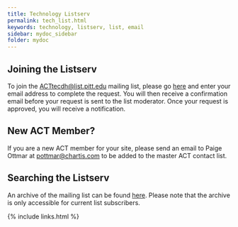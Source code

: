 ```yaml
---
title: Technology Listserv
permalink: tech_list.html
keywords: technology, listserv, list, email
sidebar: mydoc_sidebar
folder: mydoc
---
```


## Joining the Listserv
To join the ACTtecdh@list.pitt.edu mailing list, please go [here](https://list.pitt.edu/mailman/listinfo/ACTtecdh) and enter your email address to complete the request. You will then receive a confirmation email before your request is sent to the list moderator. Once your request is approved, you will receive a notification.

## New ACT Member?
If you are a new ACT member for your site, please send an email to Paige Ottmar at <pottmar@chartis.com> to be added to the master ACT contact list.

## Searching the Listserv
An archive of the mailing list can be found [here](https://list.pitt.edu/mailman/private/acttecdh/). Please note that the archive is only accessible for current list subscribers.

{% include links.html %}
